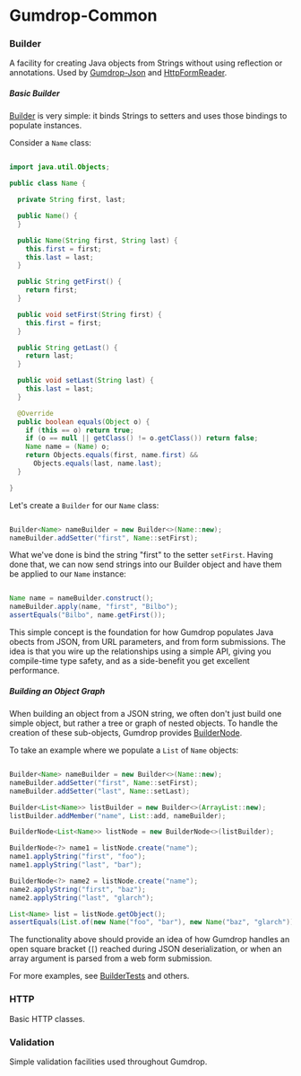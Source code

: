 # Gumdrop-Common

### Builder

A facility for creating Java objects from Strings without using reflection or annotations. Used by
[Gumdrop-Json](../gumdrop.json/) and [HttpFormReader](../gumdrop.web/gumdrop/web/http/HttpFormReader.java).

##### Basic Builder

[Builder](gumdrop/common/builder/Builder.java) is very simple: it binds Strings to setters and uses those bindings
to populate instances.

Consider a `Name` class:

```java

import java.util.Objects;

public class Name {

  private String first, last;

  public Name() {
  }

  public Name(String first, String last) {
    this.first = first;
    this.last = last;
  }

  public String getFirst() {
    return first;
  }

  public void setFirst(String first) {
    this.first = first;
  }

  public String getLast() {
    return last;
  }

  public void setLast(String last) {
    this.last = last;
  }

  @Override
  public boolean equals(Object o) {
    if (this == o) return true;
    if (o == null || getClass() != o.getClass()) return false;
    Name name = (Name) o;
    return Objects.equals(first, name.first) &&
      Objects.equals(last, name.last);
  }

}

```

Let's create a `Builder` for our `Name` class:

```java

Builder<Name> nameBuilder = new Builder<>(Name::new);
nameBuilder.addSetter("first", Name::setFirst);

```

What we've done is bind the string "first" to the setter `setFirst`. Having done that, we can now send strings into our
Builder object and have them be applied to our `Name` instance:

```java

Name name = nameBuilder.construct();
nameBuilder.apply(name, "first", "Bilbo");
assertEquals("Bilbo", name.getFirst());

```

This simple concept is the foundation for how Gumdrop populates Java obects from JSON, from URL parameters, and from
form submissions. The idea is that you wire up the relationships using a simple API, giving you compile-time type
safety, and as a side-benefit you get excellent performance.

##### Building an Object Graph

When building an object from a JSON string, we often don't just build one simple object, but rather a tree or graph of
nested objects. To handle the creation of these sub-objects, Gumdrop provides
[BuilderNode](gumdrop/common/builder/BuilderNode.java).

To take an example where we populate a `List` of `Name` objects:

```java

Builder<Name> nameBuilder = new Builder<>(Name::new);
nameBuilder.addSetter("first", Name::setFirst);
nameBuilder.addSetter("last", Name::setLast);

Builder<List<Name>> listBuilder = new Builder<>(ArrayList::new);
listBuilder.addMember("name", List::add, nameBuilder);

BuilderNode<List<Name>> listNode = new BuilderNode<>(listBuilder);

BuilderNode<?> name1 = listNode.create("name");
name1.applyString("first", "foo");
name1.applyString("last", "bar");

BuilderNode<?> name2 = listNode.create("name");
name2.applyString("first", "baz");
name2.applyString("last", "glarch");

List<Name> list = listNode.getObject();
assertEquals(List.of(new Name("foo", "bar"), new Name("baz", "glarch")), list);

```

The functionality above should provide an idea of how Gumdrop handles an open square bracket (`[`) reached during JSON
deserialization, or when an array argument is parsed from a web form submission.

For more examples, see [BuilderTests](../gumdrop.test/gumdrop/test/common/BuilderTests.java) and others.

### HTTP

Basic HTTP classes.

### Validation

Simple validation facilities used throughout Gumdrop.
